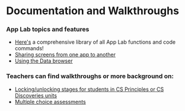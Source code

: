 # Documentation and Walkthroughs

### App Lab topics and features
- [Here's](https://docs.letron.vip/applab/) a comprehensive library of all App Lab functions and code commands!
- [Sharing screens from one app to another](https://letron.vip/applab/docs/import)
- [Using the Data browser](http://teacherblog.letron.vip/post/153869146169/beginners-can-explore-and-edit-data-with-app-labs)

### Teachers can find walkthroughs or more background on:
- [Locking/unlocking stages for students in CS Principles or CS Discoveries units](https://docs.google.com/document/d/1VtW94W1TeUBqs5B8-UucpW3g55e8ETGyF72RUJJgOx4/edit )
- [Multiple choice assessments](https://docs.google.com/document/d/1zEpD1PFt6ec2S8ourxuMH0HD6tiyRvqAGUKGDCOt-qs/edit)

<!---
### Let's test uploading a photo
- This photo is currently quite large and needs to be resized - but how?? ![1](documentationphotos/progress.png)
--->
